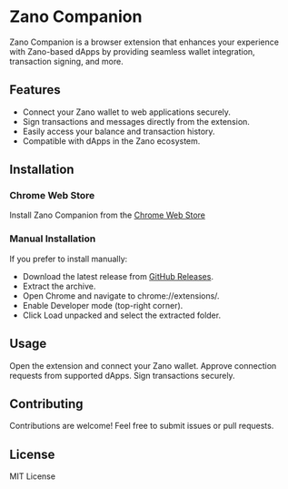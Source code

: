 # Zano Companion

Zano Companion is a browser extension that enhances your experience with Zano-based dApps by providing seamless wallet integration, transaction signing, and more.

## Features

- Connect your Zano wallet to web applications securely.
- Sign transactions and messages directly from the extension.
- Easily access your balance and transaction history.
- Compatible with dApps in the Zano ecosystem.

## Installation

### Chrome Web Store

Install Zano Companion from the [Chrome Web Store](https://chromewebstore.google.com/detail/zano-companion/akcgnllhhhkcpmlenfpicmcpgfpindlb)

### Manual Installation

If you prefer to install manually:

- Download the latest release from [GitHub Releases](https://github.com/hyle-team/zano-extension/releases).
- Extract the archive.
- Open Chrome and navigate to chrome://extensions/.
- Enable Developer mode (top-right corner).
- Click Load unpacked and select the extracted folder.

## Usage

Open the extension and connect your Zano wallet.
Approve connection requests from supported dApps.
Sign transactions securely.

## Contributing

Contributions are welcome! Feel free to submit issues or pull requests.

## License

MIT License

